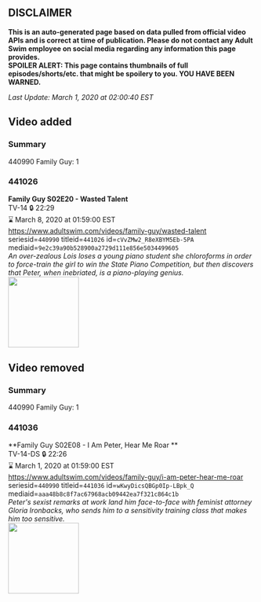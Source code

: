 ## DISCLAIMER
**This is an auto-generated page based on data pulled from official video APIs and is correct at time of publication. Please do not contact any Adult Swim employee on social media regarding any information this page provides.**  
**SPOILER ALERT: This page contains thumbnails of full episodes/shorts/etc. that might be spoilery to you. YOU HAVE BEEN WARNED.**  

_Last Update: March 1, 2020 at 02:00:40 EST_
## Video added
### Summary
440990 Family Guy: 1  
### 441026
**Family Guy S02E20 - Wasted Talent**  
TV-14 🔒 22:29  
⌛ March 8, 2020 at 01:59:00 EST  
https://www.adultswim.com/videos/family-guy/wasted-talent  
seriesid=`440990` titleid=`441026` id=`cVvZMw2_R8eXBYM5Eb-5PA` mediaid=`9e2c39a90b528900a2729d111e856e5034499605`  
_An over-zealous Lois loses a young piano student she chloroforms in order to force-train the girl to win the State Piano Competition, but then discovers that Peter, when inebriated, is a piano-playing genius._  
<a href="https://i.cdn.turner.com/adultswim/big/image-upload/thumbnails/thumb-2_image-152762054757110.jpg"><img src="https://i.cdn.turner.com/adultswim/big/image-upload/thumbnails/thumb-2_image-152762054757110.jpg" height="144px" /></a>
## Video removed
### Summary
440990 Family Guy: 1  
### 441036
**Family Guy S02E08 - I Am Peter, Hear Me Roar **  
TV-14-DS 🔒 22:26  
⌛ March 1, 2020 at 01:59:00 EST  
https://www.adultswim.com/videos/family-guy/i-am-peter-hear-me-roar  
seriesid=`440990` titleid=`441036` id=`wKwyDicsQBGp0Ip-LBpk_Q` mediaid=`aaa48b8c8f7ac67968acb09442ea7f321c864c1b`  
_Peter's sexist remarks at work land him face-to-face with feminist attorney Gloria Ironbacks, who sends him to a sensitivity training class that makes him too sensitive._  
<a href="https://i.cdn.turner.com/asfix/repository//8a25c3920eaf5fa6010eaffb99c438bf/thumbnail_1042.jpg"><img src="https://i.cdn.turner.com/asfix/repository//8a25c3920eaf5fa6010eaffb99c438bf/thumbnail_1042.jpg" height="144px" /></a>
